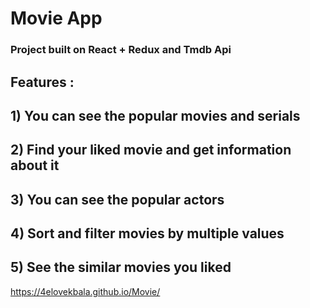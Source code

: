 # Movie App
### Project built on React + Redux and Tmdb Api
## Features : 
## 1) You can see the popular movies and serials
## 2) Find your liked movie and get information about it
## 3) You can see the popular actors
## 4) Sort and filter movies by multiple values
## 5) See the similar movies you liked <br>
https://4elovekbala.github.io/Movie/
